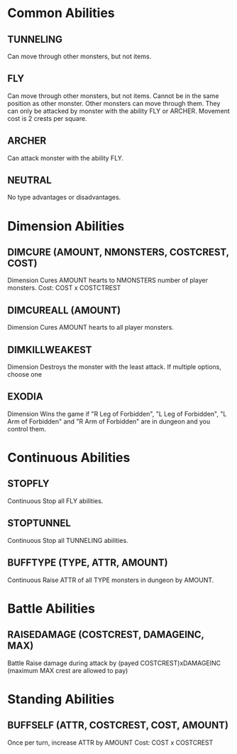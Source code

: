 # Common Abilities
## TUNNELING
Can move through other monsters, but not items.

## FLY
Can move through other monsters, but not items. Cannot be in the same position as other monster. Other monsters can move through them. They can only be attacked by monster with the ability FLY or ARCHER. Movement cost is 2 crests per square.

## ARCHER
Can attack monster with the ability FLY.

## NEUTRAL
No type advantages or disadvantages.

# Dimension Abilities
## DIMCURE (AMOUNT, NMONSTERS, COSTCREST, COST)
Dimension
Cures AMOUNT hearts to NMONSTERS number of player monsters.
Cost: COST x COSTCTREST

## DIMCUREALL (AMOUNT) 
Dimension
Cures AMOUNT hearts to all player monsters.

## DIMKILLWEAKEST
Dimension
Destroys the monster with the least attack. If multiple options, choose one

## EXODIA
Dimension
Wins the game if "R Leg of Forbidden", "L Leg of Forbidden", "L Arm of Forbidden" and "R Arm of Forbidden" are in dungeon and you control them.

# Continuous Abilities
## STOPFLY
Continuous
Stop all FLY abilities.

## STOPTUNNEL
Continuous
Stop all TUNNELING abilities.

## BUFFTYPE (TYPE, ATTR, AMOUNT)
Continuous
Raise ATTR of all TYPE monsters in dungeon by AMOUNT.

# Battle Abilities
## RAISEDAMAGE (COSTCREST, DAMAGEINC, MAX)
Battle
Raise damage during attack by (payed COSTCREST)xDAMAGEINC (maximum MAX crest are allowed to pay)

# Standing Abilities
## BUFFSELF (ATTR, COSTCREST, COST, AMOUNT)
Once per turn, increase ATTR by AMOUNT
Cost: COST x COSTCREST
